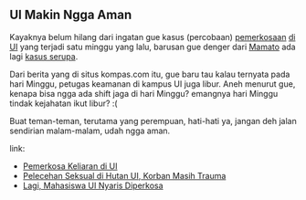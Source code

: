 ## UI Makin Ngga Aman

Kayaknya belum hilang dari ingatan gue kasus (percobaan) [pemerkosaan](http://kompas.com/metro/news/0511/22/094558.htm) [di UI](http://www.kompas.com/kesehatan/news/0511/22/072838.htm) yang terjadi satu minggu yang lalu, barusan gue denger dari [Mamato](http://spawn-blogger.blogspot.com/) ada lagi [kasus serupa](http://kompas.com/metro/news/0511/29/085856.htm).

Dari berita yang di situs kompas.com itu, gue baru tau kalau ternyata pada hari Minggu, petugas keamanan di kampus UI juga libur. Aneh menurut gue, kenapa bisa ngga ada shift jaga di hari Minggu? emangnya hari Minggu tindak kejahatan ikut libur? :(

Buat teman-teman, terutama yang perempuan, hati-hati ya, jangan deh jalan sendirian malam-malam, udah ngga aman.

link:

- [Pemerkosa Keliaran di UI](http://kompas.com/metro/news/0511/22/094558.htm)
- [Pelecehan Seksual di Hutan UI, Korban Masih Trauma](http://www.kompas.com/kesehatan/news/0511/22/072838.htm)
- [Lagi, Mahasiswa UI Nyaris Diperkosa](http://kompas.com/metro/news/0511/29/085856.htm)

<!-- {"time": "2005-11-29 18:56:30", "title": "UI Makin Ngga Aman"} -->
